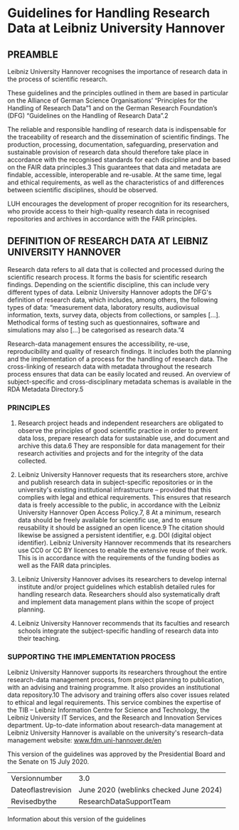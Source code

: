 # Guidelines for Handling Research Data at Leibniz University Hannover  

## PREAMBLE  

Leibniz University Hannover recognises the importance of research data in the process of scientific research.  

These guidelines and the principles outlined in them are based in particular on the Alliance of German Science Organisations’ “Principles for the Handling of Research Data”1 and on the German Research Foundation’s (DFG) “Guidelines on the Handling of Research Data”.2  

The reliable and responsible handling of research data is indispensable for the traceability of research and the dissemination of scientific findings. The production, processing, documentation, safeguarding, preservation and sustainable provision of research data should therefore take place in accordance with the recognised standards for each discipline and be based on the FAIR data principles.3 This guarantees that data and metadata are findable, accessible, interoperable and re-usable. At the same time, legal and ethical requirements, as well as the characteristics of and differences between scientific disciplines, should be observed.  

LUH encourages the development of proper recognition for its researchers, who provide access to their high-quality research data in recognised repositories and archives in accordance with the FAIR principles.  

## DEFINITION OF RESEARCH DATA AT LEIBNIZ UNIVERSITY HANNOVER  

Research data refers to all data that is collected and processed during the scientific research process. It forms the basis for scientific research findings. Depending on the scientific discipline, this can include very different types of data. Leibniz University Hannover adopts the DFG's definition of research data, which includes, among others, the following types of data: “measurement data, laboratory results, audiovisual information, texts, survey data, objects from collections, or samples […]. Methodical forms of testing such as questionnaires, software and simulations may also […] be categorised as research data.”4  

Research-data management ensures the accessibility, re-use, reproducibility and quality of research findings. It includes both the planning and the implementation of a process for the handling of research data. The cross-linking of research data with metadata throughout the research process ensures that data can be easily located and reused. An overview of subject-specific and cross-disciplinary metadata schemas is available in the RDA Metadata Directory.5  

### PRINCIPLES  

1. Research project heads and independent researchers are obligated to observe the principles of good scientific practice in order to prevent data loss, prepare research data for sustainable use, and document and archive this data.6 They are responsible for data management for their research activities and projects and for the integrity of the data collected.   
2. Leibniz University Hannover requests that its researchers store, archive and publish research data in subject-specific repositories or in the university's existing institutional infrastructure – provided that this complies with legal and ethical requirements. This ensures that research data is freely accessible to the public, in accordance with the Leibniz University Hannover Open Access Policy.7, 8 At a minimum, research data should be freely available for scientific use, and to ensure reusability it should be assigned an open licence.9 The citation should likewise be assigned a persistent identifier, e.g. DOI (digital object identifier). Leibniz University Hannover recommends that its researchers use CC0 or CC BY licences to enable the extensive reuse of their work. This is in accordance with the requirements of the funding bodies as well as the FAIR data principles.   
3. Leibniz University Hannover advises its researchers to develop internal institute and/or project guidelines which establish detailed rules for handling research data. Researchers should also systematically draft and implement data management plans within the scope of project planning.  

4. Leibniz University Hannover recommends that its faculties and research schools integrate the subject-specific handling of research data into their teaching.  

### SUPPORTING THE IMPLEMENTATION PROCESS  

Leibniz University Hannover supports its researchers throughout the entire research-data management process, from project planning to publication, with an advising and training programme. It also provides an institutional data repository.10 The advisory and training offers also cover issues related to ethical and legal requirements. This service combines the expertise of the TIB – Leibniz Information Centre for Science and Technology, the Leibniz University IT Services, and the Research and Innovation Services department. Up-to-date information about research-data management at Leibniz University Hannover is available on the university's research-data management website: www.fdm.uni-hannover.de/en  

This version of the guidelines was approved by the Presidential Board and the Senate on 15 July 2020.   


<html><body><table><tr><td>Versionnumber</td><td>3.0</td></tr><tr><td>Dateoflastrevision</td><td>June 2020 (weblinks checked June 2024)</td></tr><tr><td>Revisedbythe</td><td>ResearchDataSupportTeam</td></tr></table></body></html>

Information about this version of the guidelines  